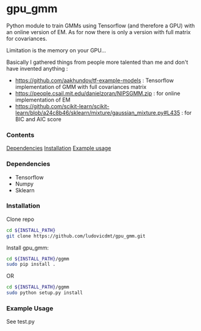 gpu_gmm
====

Python module to train GMMs using Tensorflow (and therefore a GPU) with an online version of EM.
As for now there is only a version with full matrix for covariances.

Limitation is the memory on your GPU...

Basically I gathered things from people more talented than me and don't have invented anything :

* https://github.com/aakhundov/tf-example-models : Tensorflow implementation of GMM with full covariances matrix
* https://people.csail.mit.edu/danielzoran/NIPSGMM.zip : for online implementation of EM
* https://github.com/scikit-learn/scikit-learn/blob/a24c8b46/sklearn/mixture/gaussian_mixture.py#L435 : for BIC and AIC score


### Contents
[Dependencies](#dependencies)
[Installation](#installation)
[Example usage](#example-usage)

### Dependencies

* Tensorflow
* Numpy
* Sklearn

### Installation

Clone repo
```bash
cd ${INSTALL_PATH}
git clone https://github.com/ludovicdmt/gpu_gmm.git
```

Install gpu_gmm:
```bash
cd ${INSTALL_PATH}/ggmm
sudo pip install .
```
OR
```bash
cd ${INSTALL_PATH}/ggmm
sudo python setup.py install
```

### Example Usage
See test.py